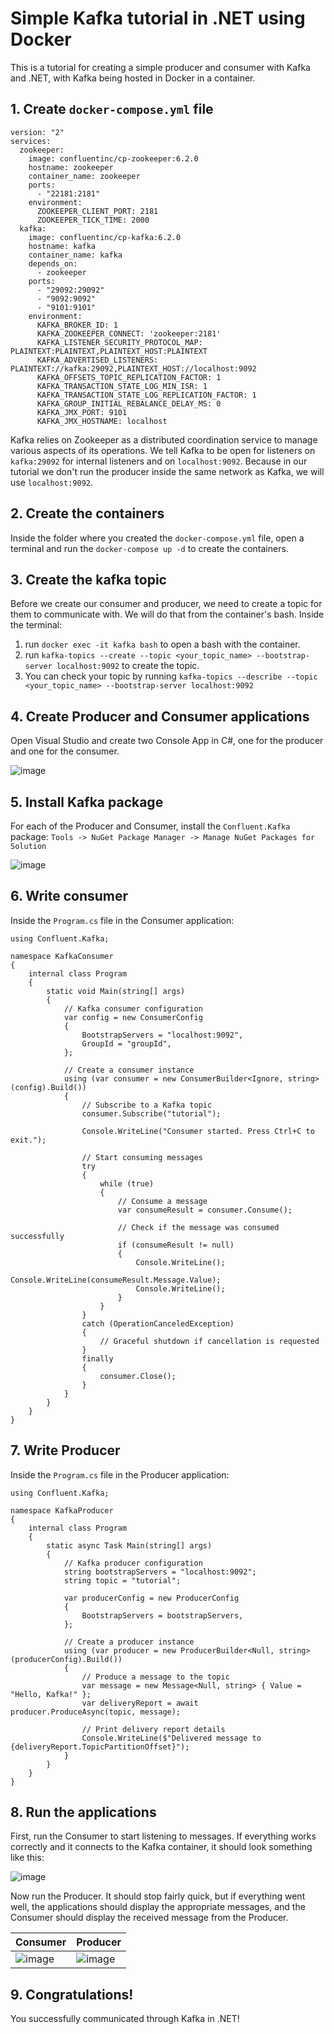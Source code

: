 # Simple Kafka tutorial in .NET using Docker
This is a tutorial for creating a simple producer and consumer with Kafka and .NET, with Kafka being hosted in Docker in a container.

## 1. Create `docker-compose.yml` file
```
version: "2"
services:
  zookeeper:
    image: confluentinc/cp-zookeeper:6.2.0
    hostname: zookeeper
    container_name: zookeeper
    ports:
      - "22181:2181"
    environment:
      ZOOKEEPER_CLIENT_PORT: 2181
      ZOOKEEPER_TICK_TIME: 2000
  kafka:
    image: confluentinc/cp-kafka:6.2.0
    hostname: kafka
    container_name: kafka
    depends_on:
      - zookeeper
    ports:
      - "29092:29092"
      - "9092:9092"
      - "9101:9101"
    environment:
      KAFKA_BROKER_ID: 1
      KAFKA_ZOOKEEPER_CONNECT: 'zookeeper:2181'
      KAFKA_LISTENER_SECURITY_PROTOCOL_MAP: PLAINTEXT:PLAINTEXT,PLAINTEXT_HOST:PLAINTEXT
      KAFKA_ADVERTISED_LISTENERS: PLAINTEXT://kafka:29092,PLAINTEXT_HOST://localhost:9092
      KAFKA_OFFSETS_TOPIC_REPLICATION_FACTOR: 1
      KAFKA_TRANSACTION_STATE_LOG_MIN_ISR: 1
      KAFKA_TRANSACTION_STATE_LOG_REPLICATION_FACTOR: 1
      KAFKA_GROUP_INITIAL_REBALANCE_DELAY_MS: 0
      KAFKA_JMX_PORT: 9101
      KAFKA_JMX_HOSTNAME: localhost
```

Kafka relies on Zookeeper as a distributed coordination service to manage various aspects of its operations. We tell Kafka to be open for listeners on `kafka:29092` for internal listeners and on `localhost:9092`. Because in our tutorial we don't run the producer inside the same network as Kafka, we will use `localhost:9092`.

## 2. Create the containers
Inside the folder where you created the `docker-compose.yml` file, open a terminal and run the `docker-compose up -d` to create the containers.

## 3. Create the kafka topic
Before we create our consumer and producer, we need to create a topic for them to communicate with. We will do that from the container's bash. Inside the terminal:
1. run `docker exec -it kafka bash` to open a bash with the container.
2. run `kafka-topics --create --topic <your_topic_name> --bootstrap-server localhost:9092` to create the topic.
3. You can check your topic by running `kafka-topics --describe --topic <your_topic_name> --bootstrap-server localhost:9092`

## 4. Create Producer and Consumer applications
Open Visual Studio and create two Console App in C#, one for the producer and one for the consumer.

![image](https://github.com/claudiamunteanu/soa-project/assets/79506727/71ac55d6-ba82-478e-8fc9-c678eedcec06)

## 5. Install Kafka package
For each of the Producer and Consumer, install the `Confluent.Kafka` package: `Tools -> NuGet Package Manager -> Manage NuGet Packages for Solution`

![image](https://github.com/claudiamunteanu/soa-project/assets/79506727/ba7ca710-588d-4d9f-98aa-60cf90eb24b1)

## 6. Write consumer
Inside the `Program.cs` file in the Consumer application:

```
using Confluent.Kafka;

namespace KafkaConsumer
{
    internal class Program
    {
        static void Main(string[] args)
        {
            // Kafka consumer configuration
            var config = new ConsumerConfig
            {
                BootstrapServers = "localhost:9092",
                GroupId = "groupId",
            };

            // Create a consumer instance
            using (var consumer = new ConsumerBuilder<Ignore, string>(config).Build())
            {
                // Subscribe to a Kafka topic
                consumer.Subscribe("tutorial");

                Console.WriteLine("Consumer started. Press Ctrl+C to exit.");

                // Start consuming messages
                try
                {
                    while (true)
                    {
                        // Consume a message
                        var consumeResult = consumer.Consume();

                        // Check if the message was consumed successfully
                        if (consumeResult != null)
                        {
                            Console.WriteLine();
                            Console.WriteLine(consumeResult.Message.Value);
                            Console.WriteLine();
                        }
                    }
                }
                catch (OperationCanceledException)
                {
                    // Graceful shutdown if cancellation is requested
                }
                finally
                {
                    consumer.Close();
                }
            }
        }
    }
}
```

## 7. Write Producer
Inside the `Program.cs` file in the Producer application:

```
using Confluent.Kafka;

namespace KafkaProducer
{
    internal class Program
    {
        static async Task Main(string[] args)
        {
            // Kafka producer configuration
            string bootstrapServers = "localhost:9092";
            string topic = "tutorial";

            var producerConfig = new ProducerConfig
            {
                BootstrapServers = bootstrapServers,
            };

            // Create a producer instance
            using (var producer = new ProducerBuilder<Null, string>(producerConfig).Build())
            {
                // Produce a message to the topic
                var message = new Message<Null, string> { Value = "Hello, Kafka!" };
                var deliveryReport = await producer.ProduceAsync(topic, message);

                // Print delivery report details
                Console.WriteLine($"Delivered message to {deliveryReport.TopicPartitionOffset}");
            }
        }
    }
}
```

## 8. Run the applications
First, run the Consumer to start listening to messages. If everything works correctly and it connects to the Kafka container, it should look something like this: 

![image](https://github.com/claudiamunteanu/soa-project/assets/79506727/f0042bfc-5650-477c-b37e-bcf507891d31)

Now run the Producer. It should stop fairly quick, but if everything went well, the applications should display the appropriate messages, and the Consumer should display the received message from the Producer.

| Consumer | Producer |
|---|---|
| ![image](https://github.com/claudiamunteanu/soa-project/assets/79506727/0bf4f44a-5cc1-40f7-8cef-c6892a742e3c) | ![image](https://github.com/claudiamunteanu/soa-project/assets/79506727/ba8570e3-0f78-4a78-9882-aaf352f26aed) |

## 9. Congratulations!
You successfully communicated through Kafka in .NET!
